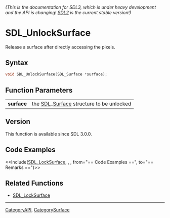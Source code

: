 ###### (This is the documentation for SDL3, which is under heavy development and the API is changing! [SDL2](https://wiki.libsdl.org/SDL2/) is the current stable version!)
# SDL_UnlockSurface

Release a surface after directly accessing the pixels.

## Syntax

```c
void SDL_UnlockSurface(SDL_Surface *surface);

```

## Function Parameters

|                 |                                                         |
| --------------- | ------------------------------------------------------- |
| **surface**     | the [SDL_Surface](SDL_Surface) structure to be unlocked |

## Version

This function is available since SDL 3.0.0.

## Code Examples

<<Include([SDL_LockSurface](SDL_LockSurface), , , from="== Code Examples ==", to="== Remarks ==")>>

## Related Functions

* [SDL_LockSurface](SDL_LockSurface)

----
[CategoryAPI](CategoryAPI), [CategorySurface](CategorySurface)


